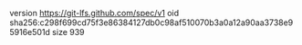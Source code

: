 version https://git-lfs.github.com/spec/v1
oid sha256:c298f699cd75f3e86384127db0c98af510070b3a0a12a90aa3738e95916e501d
size 939
